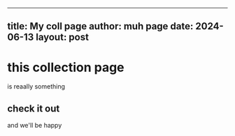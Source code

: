   ---
  title: My coll page
  author: muh page
  date: 2024-06-13
  layout: post
  ---
  # this collection page
  is reaally something
  ## check it out
  and we'll be happy
